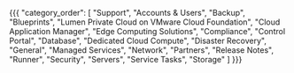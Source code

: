 {{{
  "category_order": [
    "Support",
    "Accounts & Users",
    "Backup",
    "Blueprints",
    "Lumen Private Cloud on VMware Cloud Foundation",
    "Cloud Application Manager",
    "Edge Computing Solutions",
    "Compliance",
    "Control Portal",
    "Database",
    "Dedicated Cloud Compute",
    "Disaster Recovery",
    "General",
    "Managed Services",
    "Network",
    "Partners",
    "Release Notes",
    "Runner",
    "Security",
    "Servers",
    "Service Tasks",
    "Storage"
  ]
}}}
